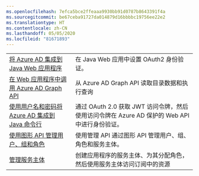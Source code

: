 ```yaml
---
ms.openlocfilehash: 7efca5bce2ffeaaa9930bb91d0787b8643391f4a
ms.sourcegitcommit: be67ceba91727da014879d16bbbbc19756ee22e2
ms.translationtype: HT
ms.contentlocale: zh-CN
ms.lasthandoff: 05/05/2020
ms.locfileid: "81671893"
---
```

|  |  |
|---------|---------|
| [将 Azure AD 集成到 Java Web 应用程序][1] | 在 Java Web 应用中设置 OAuth2 身份验证。
| [在 Web 应用程序中调用 Azure AD Graph API][2] | 从 Azure AD Graph API 读取目录数据和执行查询 |
| [使用用户名和密码将 Azure AD 集成到 Java 命令行][3] | 通过 OAuth 2.0 获取 JWT 访问令牌，然后使用访问令牌在 Azure AD 保护的 Web API 中进行身份验证。 |
| [使用图形 API 管理用户、组和角色][4] | 使用管理 API 通过图形 API 管理用户、组、角色和服务主体。 
| [管理服务主体][5] | 创建应用程序的服务主体、为其分配角色，然后使用服务主体访问订阅中的资源 | 

[1]: https://azure.microsoft.com/resources/samples/active-directory-java-webapp-openidconnect/
[2]: https://github.com/Azure-Samples/active-directory-java-graphapi-web/
[3]: https://azure.microsoft.com/resources/samples/active-directory-java-native-headless/
[4]: https://github.com/Azure-Samples/aad-java-manage-users-groups-and-roles/
[5]: https://github.com/Azure-Samples/aad-java-manage-service-principals/
